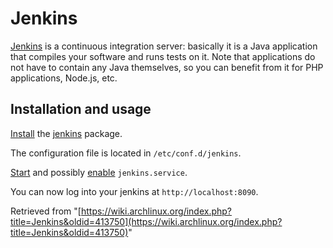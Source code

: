 # Jenkins

[Jenkins](https://jenkins-ci.org/) is a continuous integration server: basically it is a Java application that compiles your software and runs tests on it. Note that applications do not have to contain any Java themselves, so you can benefit from it for PHP applications, Node.js, etc.

## Installation and usage

[Install](/index.php/Install "Install") the [jenkins](https://www.archlinux.org/packages/?name=jenkins) package.

The configuration file is located in `/etc/conf.d/jenkins`.

[Start](/index.php/Start "Start") and possibly [enable](/index.php/Enable "Enable") `jenkins.service`.

You can now log into your jenkins at `http://localhost:8090`.

Retrieved from "[https://wiki.archlinux.org/index.php?title=Jenkins&oldid=413750](https://wiki.archlinux.org/index.php?title=Jenkins&oldid=413750)"